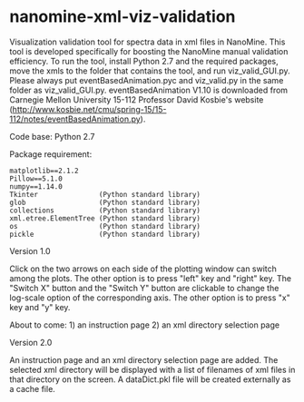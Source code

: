 # nanomine-xml-viz-validation
Visualization validation tool for spectra data in xml files in NanoMine. This tool is developed specifically for boosting the NanoMine manual validation efficiency. To run the tool, install Python 2.7 and the required packages, move the xmls to the folder that contains the tool, and run viz_valid_GUI.py. Please always put eventBasedAnimation.pyc and viz_valid.py in the same folder as viz_valid_GUI.py. eventBasedAnimation V1.10 is downloaded from Carnegie Mellon University 15-112 Professor David Kosbie's website (http://www.kosbie.net/cmu/spring-15/15-112/notes/eventBasedAnimation.py).

Code base: Python 2.7

Package requirement:

    matplotlib==2.1.2
    Pillow==5.1.0
    numpy==1.14.0
    Tkinter               (Python standard library)
    glob                  (Python standard library)
    collections           (Python standard library)
    xml.etree.ElementTree (Python standard library)
    os                    (Python standard library)
    pickle                (Python standard library)

Version 1.0

Click on the two arrows on each side of the plotting window can switch among the plots. The other option is to press "left" key and "right" key. The "Switch X" button and the "Switch Y" button are clickable to change the log-scale option of the corresponding axis. The other option is to press "x" key and "y" key.

About to come: 1) an instruction page 2) an xml directory selection page

Version 2.0

An instruction page and an xml directory selection page are added. The selected xml directory will be displayed with a list of filenames of xml files in that directory on the screen. A dataDict.pkl file will be created externally as a cache file.